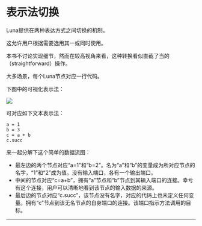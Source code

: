# 表示法切换
Luna提供在两种表达方式之间切换的机制。

这允许用户根据需要选用其一或同时使用。

本书不讨论实现细节，然而在较高视角来看，这种转换看似直截了当的（straightforward）操作。

大多场景，每个Luna节点对应一行代码。

下图中的可视化表示法：

![][0]

可对应如下文本表示法：

	a = 1
	b = 3
	c = a + b
	c.succ

来一起分解下这个简单的数据流图：

- 最左边的两个节点对应“a=1”和“b=2”。名为“a”和“b”的变量成为所对应节点的名字，“1”和“2”成为值。没有输入端口，各有一个输出端口。
- 中间的节点对应“c=a+b”，拥有“a”节点和“b”节点到其输入端口的连接。幸亏有这个连接，用户可以清晰地看到该节点的输入数据的来源。
- 最后边的节点对应“c.succ”，该节点没有名字，对应的代码上也未定义任何变量。拥有“c”节点到该无名节点的自身端口的连接。该端口指示方法调用的目标。

---
[0]:./images/representation.png